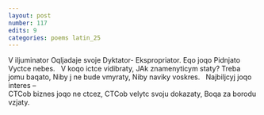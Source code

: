```yaml
---
layout: post
number: 117
edits: 9
categories: poems latin_25
---
```


V iljuminator
Oqljadaje svoje 
Dyktator-
Ekspropriator.
Eqo joqo 
Pidnjato 
Vyctce nebes. 
 
V koqo ictce vidibraty,
JAk znamenyticym staty?
Treba jomu baqato,
Niby j ne bude vmyraty,
Niby naviky voskres. 
 
Najbiljcyj joqo interes –  
CTCob biznes joqo ne ctcez,
CTCob velytc svoju dokazaty,
Boqa za borodu vzjaty.
